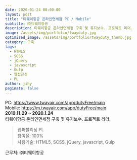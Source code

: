 ```yaml
---
date: 2020-01-24 00:00:00
layout: post
title: "티웨이항공 온라인면세점 PC / Mobile"
subtitle: ㈜티웨이항공
description: 티웨이항공 온라인면세점 구축 및 유지보수. 프로젝트 리더.
image: /assets/img/portfolio/twayduty.jpg
optimized_image: /assets/img/portfolio/twayduty_thumb.jpg
category: 구축
tags:
  - HTML5
  - SCSS
  - jQuery
  - javascript
  - Gulp
  - 웹접근성
  - PL
author: jihy
paginate: false
---
```


PC: <a href="https://www.twayair.com/app/dutyFree/main">https://www.twayair.com/app/dutyFree/main</a><br>
Mobile: <a href="https://m.twayair.com/app/dutyFree/main">https://m.twayair.com/app/dutyFree/main</a><br>
**2019.11.29 ~ 2020.1.24** <br>
티웨이항공 온라인면세점 구축 및 유지보수. 프로젝트 리더.

> 웹퍼블리싱 PL <br>
참여율: 100% <br>
사용기술: HTML5, SCSS, jQuery, javascript, Gulp

근무처: ㈜티웨이항공